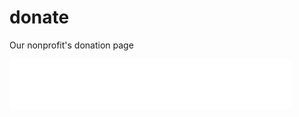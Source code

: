 # donate
Our nonprofit's donation page
<iframe src="//www.facebook.com/plugins/follow?href=https%3A%2F%2Fwww.facebook.com%2Fprofile.php%3Fid%3D100016040853947&amp;layout=standard&amp;show_faces=true&amp;colorscheme=light&amp;width=450&amp;height=80" scrolling="no" frameborder="0" style="border:none; overflow:hidden; width:450px; height:80px;" allowTransparency="true"></iframe>
